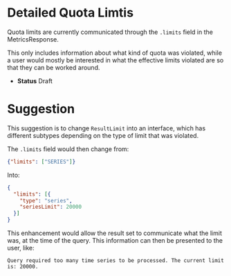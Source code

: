 # Detailed Quota Limtis

Quota limits are currently communicated through the `.limits` field in the MetricsResponse.

This only includes information about what kind of quota was violated, while a user would mostly
be interested in what the effective limits violated are so that they can be worked around.

* **Status** Draft

# Suggestion

This suggestion is to change `ResultLimit` into an interface, which has different subtypes depending on the type of limit that was violated.

The `.limits` field would then change from:
```json
{"limits": ["SERIES"]}
```

Into:

```json
{
  "limits": [{
    "type": "series",
    "seriesLimit": 20000
  }]
}
```

This enhancement would allow the result set to communicate what the limit was, at the time of the query. This information can then be presented to the user, like:

```
Query required too many time series to be processed. The current limit is: 20000.
```
